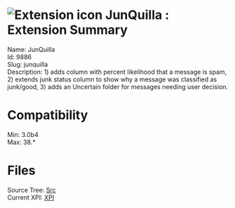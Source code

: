 # ![Extension icon](https://addons.thunderbird.net/static/img/addon-icons/default-64.png) JunQuilla : Extension Summary

Name: JunQuilla  
Id: 9886  
Slug: junquilla  
Description: 1) adds column with percent likelihood that a message is spam, 2) extends junk status column to show why a message was classified as junk/good, 3) adds an Uncertain folder for messages needing user decision.
  

# Compatibility
Min: 3.0b4  
Max: 38.*  

# Files

Source Tree: [Src](C:/Dev/Thunderbird/ThunderKdB/xall/xOther/9886-junquilla/src)  
Current XPI: [XPI](C:/Dev/Thunderbird/ThunderKdB/xall/xOther/9886-junquilla/xpi)  



